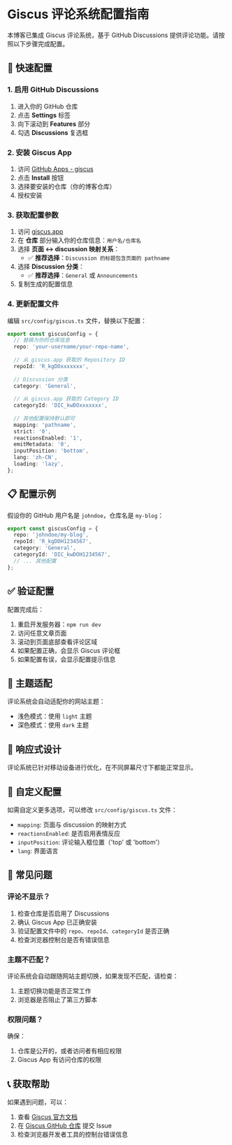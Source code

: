 # Giscus 评论系统配置指南

本博客已集成 Giscus 评论系统，基于 GitHub Discussions 提供评论功能。请按照以下步骤完成配置。

## 🚀 快速配置

### 1. 启用 GitHub Discussions

1. 进入你的 GitHub 仓库
2. 点击 **Settings** 标签
3. 向下滚动到 **Features** 部分
4. 勾选 **Discussions** 复选框

### 2. 安装 Giscus App

1. 访问 [GitHub Apps - giscus](https://github.com/apps/giscus)
2. 点击 **Install** 按钮
3. 选择要安装的仓库（你的博客仓库）
4. 授权安装

### 3. 获取配置参数

1. 访问 [giscus.app](https://giscus.app)
2. 在 **仓库** 部分输入你的仓库信息：`用户名/仓库名`
3. 选择 **页面 ↔️ discussion 映射关系**：
   - ✅ **推荐选择**：`Discussion 的标题包含页面的 pathname`
4. 选择 **Discussion 分类**：
   - ✅ **推荐选择**：`General` 或 `Announcements`
5. 复制生成的配置信息

### 4. 更新配置文件

编辑 `src/config/giscus.ts` 文件，替换以下配置：

```typescript
export const giscusConfig = {
  // 替换为你的仓库信息
  repo: 'your-username/your-repo-name',
  
  // 从 giscus.app 获取的 Repository ID
  repoId: 'R_kgDOxxxxxxx',
  
  // Discussion 分类
  category: 'General',
  
  // 从 giscus.app 获取的 Category ID  
  categoryId: 'DIC_kwDOxxxxxxx',
  
  // 其他配置保持默认即可
  mapping: 'pathname',
  strict: '0',
  reactionsEnabled: '1',
  emitMetadata: '0',
  inputPosition: 'bottom',
  lang: 'zh-CN',
  loading: 'lazy',
};
```

## 📋 配置示例

假设你的 GitHub 用户名是 `johndoe`，仓库名是 `my-blog`：

```typescript
export const giscusConfig = {
  repo: 'johndoe/my-blog',
  repoId: 'R_kgDOH1234567',
  category: 'General',
  categoryId: 'DIC_kwDOH1234567',
  // ... 其他配置
};
```

## ✅ 验证配置

配置完成后：

1. 重启开发服务器：`npm run dev`
2. 访问任意文章页面
3. 滚动到页面底部查看评论区域
4. 如果配置正确，会显示 Giscus 评论框
5. 如果配置有误，会显示配置提示信息

## 🎨 主题适配

评论系统会自动适配你的网站主题：
- 浅色模式：使用 `light` 主题
- 深色模式：使用 `dark` 主题

## 📱 响应式设计

评论系统已针对移动设备进行优化，在不同屏幕尺寸下都能正常显示。

## 🔧 自定义配置

如需自定义更多选项，可以修改 `src/config/giscus.ts` 文件：

- `mapping`: 页面与 discussion 的映射方式
- `reactionsEnabled`: 是否启用表情反应
- `inputPosition`: 评论输入框位置（'top' 或 'bottom'）
- `lang`: 界面语言

## 🐛 常见问题

### 评论不显示？

1. 检查仓库是否启用了 Discussions
2. 确认 Giscus App 已正确安装
3. 验证配置文件中的 `repo`、`repoId`、`categoryId` 是否正确
4. 检查浏览器控制台是否有错误信息

### 主题不匹配？

评论系统会自动跟随网站主题切换，如果发现不匹配，请检查：
1. 主题切换功能是否正常工作
2. 浏览器是否阻止了第三方脚本

### 权限问题？

确保：
1. 仓库是公开的，或者访问者有相应权限
2. Giscus App 有访问仓库的权限

## 📞 获取帮助

如果遇到问题，可以：
1. 查看 [Giscus 官方文档](https://giscus.app)
2. 在 [Giscus GitHub 仓库](https://github.com/giscus/giscus) 提交 Issue
3. 检查浏览器开发者工具的控制台错误信息
